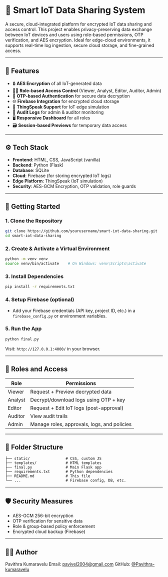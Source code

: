 
# 🔐 Smart IoT Data Sharing System

A secure, cloud-integrated platform for encrypted IoT data sharing and access control. This project enables privacy-preserving data exchange between IoT devices and users using role-based permissions, OTP verification, and AES encryption. Ideal for edge-cloud environments, it supports real-time log ingestion, secure cloud storage, and fine-grained access.

---

## 📌 Features

* 🔒 **AES Encryption** of all IoT-generated data
* 🧑‍💼 **Role-based Access Control** (Viewer, Analyst, Editor, Auditor, Admin)
* 📧 **OTP-based Authentication** for secure data decryption
* 🌐 **Firebase Integration** for encrypted cloud storage
* 📡 **ThingSpeak Support** for IoT edge simulation
* 🧾 **Audit Logs** for admin & auditor monitoring
* 🖥️ **Responsive Dashboard** for all roles
* 🗃️ **Session-based Previews** for temporary data access

---

## ⚙️ Tech Stack

* **Frontend**: HTML, CSS, JavaScript (vanilla)
* **Backend**: Python (Flask)
* **Database**: SQLite
* **Cloud**: Firebase (for storing encrypted IoT logs)
* **Edge Platform**: ThingSpeak (IoT simulation)
* **Security**: AES-GCM Encryption, OTP validation, role guards

---

## 🚀 Getting Started

### 1. Clone the Repository

```bash
git clone https://github.com/yourusername/smart-iot-data-sharing.git
cd smart-iot-data-sharing
```

### 2. Create & Activate a Virtual Environment

```bash
python -m venv venv
source venv/bin/activate    # On Windows: venv\Scripts\activate
```

### 3. Install Dependencies

```bash
pip install -r requirements.txt
```

### 4. Setup Firebase (optional)

* Add your Firebase credentials (API key, project ID, etc.) in a `firebase_config.py` or environment variables.

### 5. Run the App

```bash
python final.py
```

Visit: `http://127.0.0.1:4000/` in your browser.

---

## 🧪 Roles and Access

| Role    | Permissions                                 |
| ------- | ------------------------------------------- |
| Viewer  | Request + Preview decrypted data            |
| Analyst | Decrypt/download logs using OTP + key       |
| Editor  | Request + Edit IoT logs (post-approval)     |
| Auditor | View audit trails                           |
| Admin   | Manage roles, approvals, logs, and policies |

---

## 📂 Folder Structure

```
├── static/                # CSS, custom JS
├── templates/             # HTML templates
├── final.py               # Main Flask app
├── requirements.txt       # Python dependencies
├── README.md              # This file
└── ...                    # Firebase config, DB, etc.
```

---

## 🛡️ Security Measures

* AES-GCM 256-bit encryption
* OTP verification for sensitive data
* Role & group-based policy enforcement
* Encrypted cloud backup (Firebase)

---

## 👨‍💻 Author

Pavithra Kumaravelu
Email: [pavivel2004@gmail.com](mailto:pavivel2004@gmail.com)
GitHub: [@Pavithra-kumaravelu](https://github.com/Pavithra-kumaravelu)

